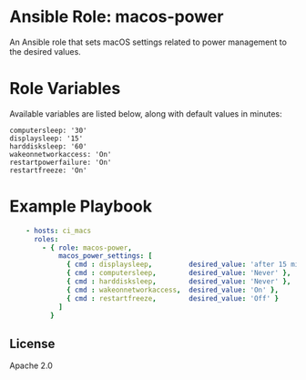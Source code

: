 # Ansible Role: macos-power

An Ansible role that sets macOS settings related to power management to the desired values.

# Role Variables

Available variables are listed below, along with default values in minutes:

    computersleep: '30'
    displaysleep: '15'
    harddisksleep: '60'
    wakeonnetworkaccess: 'On'
    restartpowerfailure: 'On'
    restartfreeze: 'On'

# Example Playbook

```yml
    - hosts: ci_macs
      roles:
        - { role: macos-power, 
            macos_power_settings: [
              { cmd : displaysleep,         desired_value: 'after 15 minutes' },
              { cmd : computersleep,        desired_value: 'Never' },
              { cmd : harddisksleep,        desired_value: 'Never' },
              { cmd : wakeonnetworkaccess,  desired_value: 'On' },
              { cmd : restartfreeze,        desired_value: 'Off' }
            ]
          }
```
## License

Apache 2.0

